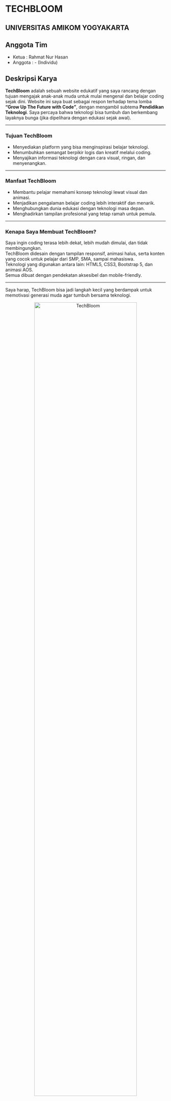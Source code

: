
# TECHBLOOM
## UNIVERSITAS AMIKOM YOGYAKARTA

## Anggota Tim  
* Ketua : Rahmat Nur Hasan  
* Anggota : - (Individu)

## Deskripsi Karya  
**TechBloom** adalah sebuah website edukatif yang saya rancang dengan tujuan mengajak anak-anak muda untuk mulai mengenal dan belajar coding sejak dini.
Website ini saya buat sebagai respon terhadap tema lomba **“Grow Up The Future with Code”**, dengan mengambil subtema **Pendidikan Teknologi**. Saya percaya bahwa teknologi bisa tumbuh dan berkembang layaknya bunga (jika dipelihara dengan edukasi sejak awal).

---

### Tujuan TechBloom  
- Menyediakan platform yang bisa menginspirasi belajar teknologi.  
- Menumbuhkan semangat berpikir logis dan kreatif melalui coding.  
- Menyajikan informasi teknologi dengan cara visual, ringan, dan menyenangkan.  

---

### Manfaat TechBloom  
- Membantu pelajar memahami konsep teknologi lewat visual dan animasi.  
- Menjadikan pengalaman belajar coding lebih interaktif dan menarik.  
- Menghubungkan dunia edukasi dengan teknologi masa depan.  
- Menghadirkan tampilan profesional yang tetap ramah untuk pemula.

---

### Kenapa Saya Membuat TechBloom?  
Saya ingin coding terasa lebih dekat, lebih mudah dimulai, dan tidak membingungkan.  
TechBloom didesain dengan tampilan responsif, animasi halus, serta konten yang cocok untuk pelajar dari SMP, SMA, sampai mahasiswa.  
Teknologi yang digunakan antara lain: HTML5, CSS3, Bootstrap 5, dan animasi AOS.  
Semua dibuat dengan pendekatan aksesibel dan mobile-friendly.

---

Saya harap, TechBloom bisa jadi langkah kecil yang berdampak untuk memotivasi generasi muda agar tumbuh bersama teknologi.




<p align="center">
  <img src="./assets/images/logoTB.png" alt="TechBloom" width="80%" />
</p>

---

#  TechBloom – Grow Up The Future With Code

Selamat datang di **TechBloom!**  


Platform web buat ngenalin teknologi ke anak muda dengan cara yang asik, interaktif, dan gampang dimengerti.
Proyek ini dibuat sama **Hasan** buat lomba **UKM Cyber Design Competition (UCDC) 2025**, bawa tema:

> **"Grow Up The Future With Code"**

---



##  Apa yang Membuat TechBloom Menarik?

-  **Desain Modern & Responsif**  
  Tampilan clean, elegan, bisa diakses dari HP atau laptop. Ada animasi kece juga biar makin hidup.
-  **Pengenalan Teknologi Terkini**  
  Dari Artificial Intelligence sampai UI/UX Design  simpel dan mudah dimengerti.
-  **Konten Edukasi yang Ringan namun Bermakna**  
  Cocok buat pemula, pelajar, atau siapa aja yang pengen kenal dunia teknologi.
-  **Tim Kreatif & Testimoni Nyata**  
  Mengenal sosok di balik proyek dan mendengar suara dari pengguna yang sudah mencoba TechBloom.
-  **Formulir Kontak Interaktif**  
  Memudahkan pengguna memberikan kritik, saran, atau bertanya langsung dari halaman web.

---

##  Fitur Teknologi Utama

| Teknologi | Penjelasan |
|----------|------------|
|  **Internet of Things** | Koneksi dunia nyata ke alat digital yang smart.. |
|  **Web Development** | Bikin website & aplikasi kekinian.. |
|  **Sensor Otomatis** | Alat yang bisa deteksi gerakan, radar, dll.. |
|  **Cyber Security** | Cara biar data & sistem aman dari hacker.. |
|  **Augmented Reality** | Gabungin dunia nyata & digital buat belajar lebih seru. |
|  **UI/UX Design** | Bikin tampilan & pengalaman pengguna yang kece. |
|  **Cloud Computing** | Simpen & akses data lewat cloud, lebih efisien. |

---

## Tema Lomba

**UCDC 2025 - Grow the Future with Code**  
Subtema: **Pendidikan Teknologi**
## Screenshot Website
<p align="center">
  <img src="./assets/images/ss1.png" alt="ss" width="70%" />
  <img src="./assets/images/ss2.png" alt="ss" width="70%" />
</p>

---

##  Teknologi yang Dipakai

TechBloom dibangun pakai teknologi web yang up-to-date:

- HTML5 & CSS3
- Bootstrap 5 & Tailwind CSS
- JavaScript + AOS (Animate on Scroll)
- Google Fonts & Bootstrap Icons

Dibikin dengan fokus ke **aksesibilitas**, **responsivitas**, dan **cepat dibuka**.


---

## 🧑‍💻 Dibuat Oleh

- **Rahmat Nur Hasan** - Frontend Developer & Desainer

---
<p align="center">
  <img src="./assets/images/logoTB.png" alt="Logo TechBloom" width="70%" />
</p>

---
##  Struktur Folder

```bash
TechBloom/
├── index.html                
├── dashboard.html                
├── assets/
│   ├── html/                  
│   ├── css/                  
│   ├── js/                   
│   └── img/                  
├── README.md
              


```
<p align="center">
  <img src="./assets/images/profil-saya.png" alt="profil saya" width="20%" />
</p>

## Kontributor
**Rahmat Nur Hasan**  
Peserta UCDC 2025 – Sistem Informasi  ( Tunarungu )




